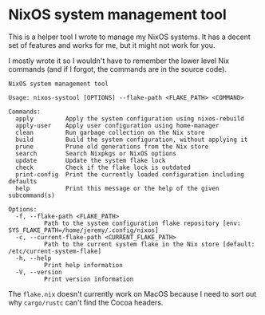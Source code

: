 # NixOS system management tool

This is a helper tool I wrote to manage my NixOS systems. It has a decent set of features and works for me, but it might not work for you.

I mostly wrote it so I wouldn't have to remember the lower level Nix commands (and if I forgot, the commands are in the source code). 

```
NixOS system management tool

Usage: nixos-systool [OPTIONS] --flake-path <FLAKE_PATH> <COMMAND>

Commands:
  apply         Apply the system configuration using nixos-rebuild
  apply-user    Apply user configuration using home-manager
  clean         Run garbage collection on the Nix store
  build         Build the system configuration, without applying it
  prune         Prune old generations from the Nix store
  search        Search Nixpkgs or NixOS options
  update        Update the system flake lock
  check         Check if the flake lock is outdated
  print-config  Print the currently loaded configuration including defaults
  help          Print this message or the help of the given subcommand(s)

Options:
  -f, --flake-path <FLAKE_PATH>
          Path to the system configuration flake repository [env: SYS_FLAKE_PATH=/home/jeremy/.config/nixos]
  -c, --current-flake-path <CURRENT_FLAKE_PATH>
          Path to the current system flake in the Nix store [default: /etc/current-system-flake]
  -h, --help
          Print help information
  -V, --version
          Print version information
```

The `flake.nix` doesn't currently work on MacOS because I need to sort out why `cargo/rustc` can't find the Cocoa headers.
